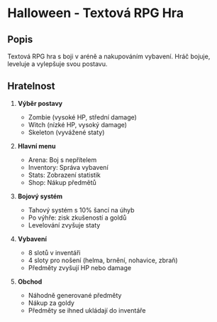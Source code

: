 # Halloween - Textová RPG Hra

## Popis

Textová RPG hra s boji v aréně a nakupováním vybavení. Hráč bojuje, leveluje a vylepšuje svou postavu.

## Hratelnost

1. **Výběr postavy**  
   - Zombie (vysoké HP, střední damage)  
   - Witch (nízké HP, vysoký damage)  
   - Skeleton (vyvážené staty)  

2. **Hlavní menu**  
   - Arena: Boj s nepřítelem  
   - Inventory: Správa vybavení  
   - Stats: Zobrazení statistik  
   - Shop: Nákup předmětů  

3. **Bojový systém**  
   - Tahový systém s 10% šancí na úhyb  
   - Po výhře: zisk zkušeností a goldů  
   - Levelování zvyšuje staty  

4. **Vybavení**  
   - 8 slotů v inventáři  
   - 4 sloty pro nošení (helma, brnění, nohavice, zbraň)  
   - Předměty zvyšují HP nebo damage  

5. **Obchod**  
   - Náhodně generované předměty  
   - Nákup za goldy  
   - Předměty se ihned ukládají do inventáře  
